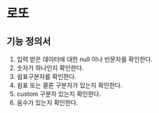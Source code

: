 # 로또
## 기능 정의서
1. 입력 받은 데이터에 대한 null 이나 빈문자를 확인한다.
2. 숫자가 하나인지 확인한다.
3. 쉼표구분자를 확인한다.
4. 쉼표 또는 콜론 구분자가 있는지 확인한다.
5. custom 구분자 있는지 확인한다.
6. 음수가 있는지 확인한다.
        